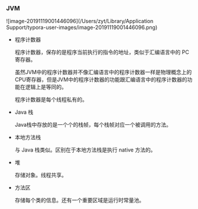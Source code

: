 ### JVM

![image-20191119001446096](/Users/zyt/Library/Application Support/typora-user-images/image-20191119001446096.png)



[](https://www.zhihu.com/question/24304289)

- 程序计数器

  程序计数器，保存的是程序当前执行的指令的地址，类似于汇编语言中的 PC 寄存器。

  虽然JVM中的程序计数器并不像汇编语言中的程序计数器一样是物理概念上的CPU寄存器，但是JVM中的程序计数器的功能跟汇编语言中的程序计数器的功能在逻辑上是等同的。

  程序计数器是每个线程私有的。

- Java 栈

  Java栈中存放的是一个个的栈帧，每个栈帧对应一个被调用的方法。

- 本地方法栈

  与 Java 栈类似。区别在于本地方法栈是执行 native 方法的。

- 堆

  存储对象。线程共享。

- 方法区

  存储每个类的信息。还有一个重要区域是运行时常量池。